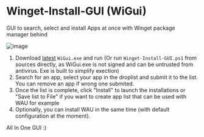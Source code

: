 # Winget-Install-GUI (WiGui)


GUI to search, select and install Apps at once with Winget package manager behind

![image](https://user-images.githubusercontent.com/96626929/165421773-29267756-de49-47af-a168-d446b963aae9.png)


1. Download [latest](https://github.com/Romanitho/Winget-Install-GUI/releases/latest) `WiGui.exe` and run (Or run `Winget-Install-GUI.ps1` from sources directly, as WiGui.exe is not signed and can be untrusted from antivirus. Exe is built to simplify exection)
3. Search for an app, select your app in the droplist and submit it to the list. You can remove an app if wrong one submited.
4. Once the list is complete, click "Install" to launch the installations or "Save list to File" if you want to create app list that can be used with WAU for example
5. Optionally, you can install WAU in the same time (with default configuration at the moment).

All In One GUI :)
